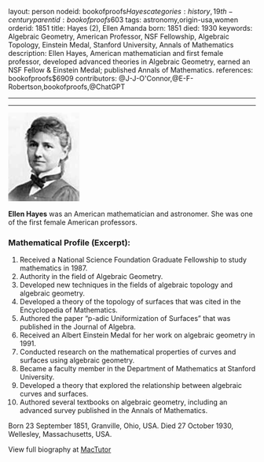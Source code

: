 layout: person
nodeid: bookofproofs$Hayes
categories: history,19th-century
parentid: bookofproofs$603
tags: astronomy,origin-usa,women
orderid: 1851
title: Hayes (2), Ellen Amanda
born: 1851
died: 1930
keywords: Algebraic Geometry, American Professor, NSF Fellowship, Algebraic Topology, Einstein Medal, Stanford University, Annals of Mathematics
description: Ellen Hayes, American mathematician and first female professor, developed advanced theories in Algebraic Geometry, earned an NSF Fellow & Einstein Medal; published Annals of Mathematics.
references: bookofproofs$6909
contributors: @J-J-O'Connor,@E-F-Robertson,bookofproofs,@ChatGPT

---



---

![Hayes.jpg](https://github.com/bookofproofs/bookofproofs.github.io/blob/main/_sources/_assets/images/portraits/Hayes.jpg?raw=true)

**Ellen  Hayes**  was an American mathematician and astronomer. She was one of the first female American professors.

### Mathematical Profile (Excerpt):
1. Received a National Science Foundation Graduate Fellowship to study mathematics in 1987.
2. Authority in the field of Algebraic Geometry.
3. Developed new techniques in the fields of algebraic topology and algebraic geometry.
4. Developed a theory of the topology of surfaces that was cited in the Encyclopedia of Mathematics.
5. Authored the paper “p-adic Uniformization of Surfaces” that was published in the Journal of Algebra.
6. Received an Albert Einstein Medal for her work on algebraic geometry in 1991.
7. Conducted research on the mathematical properties of curves and surfaces using algebraic geometry.
8. Became a faculty member in the Department of Mathematics at Stanford University.
9. Developed a theory that explored the relationship between algebraic curves and surfaces.
10. Authored several textbooks on algebraic geometry, including an advanced survey published in the Annals of Mathematics.

Born 23 September 1851, Granville, Ohio, USA. Died 27 October 1930, Wellesley, Massachusetts, USA.

View full biography at [MacTutor](https://mathshistory.st-andrews.ac.uk/Biographies/Hayes/)
